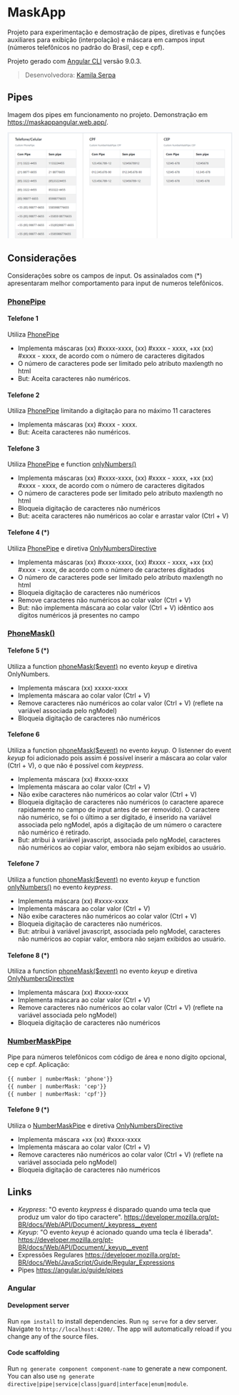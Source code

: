 # MaskApp

Projeto para experimentação e demostração de pipes, diretivas e funções auxiliares para exibição (interpolação) e máscara em campos input (números telefônicos no padrão do Brasil, cep e cpf).

Projeto gerado com [Angular CLI](https://github.com/angular/angular-cli) versão 9.0.3.

 > Desenvolvedora: [Kamila Serpa](https://kamilaserpa.github.io)

## Pipes
Imagem dos pipes em funcionamento no projeto.
Demonstração em https://maskappangular.web.app/.

<img src="src/assets/print_pipes.png" alt="Print dos pipes">

## Considerações
Considerações sobre os campos de input. Os assinalados com (*) apresentaram melhor comportamento para input de numeros telefônicos.

### [PhonePipe](src/app/shared/phone-pipe)

#### Telefone 1
Utiliza [PhonePipe](src/app/shared/phone-pipe/phone.pipe.ts)
 - Implementa máscaras (xx) #xxxx-xxxx, (xx) #xxxx - xxxx, +xx (xx) #xxxx - xxxx, de acordo com o número de caracteres digitados
 - O número de caracteres pode ser limitado pelo atributo maxlength no html
 - But: Aceita caracteres não numéricos.

#### Telefone 2
Utiliza [PhonePipe](src/app/shared/phone-pipe/phone.pipe.ts) limitando a digitação para no máximo 11 caracteres
 - Implementa máscaras (xx) #xxxx - xxxx.
 - But: Aceita caracteres não numéricos.

#### Telefone 3
Utiliza [PhonePipe](src/app/shared/phone-pipe/phone.pipe.ts) e function [onlyNumbers()](https://gitlab.com/angular-kamila/mask-app/-/blob/master/src/app/form/form.component.ts#L74)
 - Implementa máscaras (xx) #xxxx-xxxx, (xx) #xxxx - xxxx, +xx (xx) #xxxx - xxxx, de acordo com o número de caracteres digitados
 - O número de caracteres pode ser limitado pelo atributo maxlength no html
 - Bloqueia digitação de caracteres não numéricos
 - But: aceita caracteres não numéricos ao colar e arrastar valor (Ctrl + V)

#### Telefone 4 (*)
Utiliza [PhonePipe](src/app/shared/phone-pipe/phone.pipe.ts) e diretiva [OnlyNumbersDirective](src/app/shared/only-numbers/only-numbers.directive.ts)
 - Implementa máscaras (xx) #xxxx-xxxx, (xx) #xxxx - xxxx, +xx (xx) #xxxx - xxxx, de acordo com o número de caracteres digitados
 - O número de caracteres pode ser limitado pelo atributo maxlength no html
 - Bloqueia digitação de caracteres não numéricos
 - Remove caracteres não numéricos ao colar valor (Ctrl + V)
 - But: não implementa máscara ao colar valor (Ctrl + V) idêntico aos dígitos numéricos já presentes no campo

### [PhoneMask()](https://github.com/kamilaserpa/mask-app-angular/blob/dc67b5a33308cf4fd78f3429d5eedb0257ae1322/src/app/form/form.component.ts#L83)

#### Telefone 5 (*)
Utiliza a function [phoneMask($event)](https://github.com/kamilaserpa/mask-app-angular/blob/dc67b5a33308cf4fd78f3429d5eedb0257ae1322/src/app/form/form.component.ts#L83) no evento _keyup_ e diretiva OnlyNumbers.
- Implementa máscara (xx) xxxxx-xxxx
- Implementa máscara ao colar valor (Ctrl + V)
- Remove caracteres não numéricos ao colar valor (Ctrl + V) (reflete na variável associada pelo ngModel)
- Bloqueia digitação de caracteres não numéricos

#### Telefone 6
Utiliza a function [phoneMask($event)](https://github.com/kamilaserpa/mask-app-angular/blob/dc67b5a33308cf4fd78f3429d5eedb0257ae1322/src/app/form/form.component.ts#L83) no evento _keyup_. O listenner do event _keyup_ foi adicionado pois assim é possível inserir a máscara ao colar valor (Ctrl + V), o que não é possível com _keypress_.
- Implementa máscara (xx) #xxxx-xxxx
- Implementa máscara ao colar valor (Ctrl + V)
- Não exibe caracteres não numéricos ao colar valor (Ctrl + V)
- Bloqueia digitação de caracteres não numéricos (o caractere aparece rapidamente no campo de input antes de ser removido). O caractere não numérico, se foi o último a ser digitado, é inserido na variável associada pelo ngModel, após a digitação de um número o caractere não numérico é retirado.
- But: atribui à variável javascript, associada pelo ngModel, caracteres não numéricos ao copiar valor, embora não sejam exibidos ao usuário.

#### Telefone 7
Utiliza a function [phoneMask($event)](https://github.com/kamilaserpa/mask-app-angular/blob/dc67b5a33308cf4fd78f3429d5eedb0257ae1322/src/app/form/form.component.ts#L83) no evento _keyup_ e function [onlyNumbers()](https://gitlab.com/angular-kamila/mask-app/-/blob/master/src/app/form/form.component.ts#L74) no evento _keypress_.
 - Implementa máscara (xx) #xxxx-xxxx
 - Implementa máscara ao colar valor (Ctrl + V)
 - Não exibe caracteres não numéricos ao colar valor (Ctrl + V)
 - Bloqueia digitação de caracteres não numéricos.
 - But: atribui à variável javascript, associada pelo ngModel, caracteres não numéricos ao copiar valor, embora não sejam exibidos ao usuário.

#### Telefone 8 (*)
Utiliza a function [phoneMask($event)](https://github.com/kamilaserpa/mask-app-angular/blob/dc67b5a33308cf4fd78f3429d5eedb0257ae1322/src/app/form/form.component.ts#L83) no evento _keyup_ e diretiva [OnlyNumbersDirective](src/app/shared/only-numbers/only-numbers.directive.ts)
- Implementa máscara (xx) #xxxx-xxxx 
- Implementa máscara ao colar valor (Ctrl + V)
- Remove caracteres não numéricos ao colar valor (Ctrl + V) (reflete na variável associada pelo ngModel)
- Bloqueia digitação de caracteres não numéricos

### [NumberMaskPipe](src/app/shared/number-mask-pipe)
Pipe para números telefônicos com código de área e nono dígito opcional, cep e cpf.
Aplicação:

`{{ number | numberMask: 'phone'}}`<br>
`{{ number | numberMask: 'cep'}}` <br>
`{{ number | numberMask: 'cpf'}}`

#### Telefone 9 (*)
Utiliza o [NumberMaskPipe](src/app/shared/number-mask-pipe) e diretiva [OnlyNumbersDirective](src/app/shared/only-numbers/only-numbers.directive.ts)
- Implementa máscara +xx (xx) #xxxx-xxxx 
- Implementa máscara ao colar valor (Ctrl + V)
- Remove caracteres não numéricos ao colar valor (Ctrl + V) (reflete na variável associada pelo ngModel)
- Bloqueia digitação de caracteres não numéricos

## Links

 - _Keypress_: "O evento _keypress_ é disparado quando uma tecla que produz um valor do tipo caractere".
 https://developer.mozilla.org/pt-BR/docs/Web/API/Document/_keypress__event
 - _Keyup_: "O evento _keyup_ é acionado quando uma tecla é liberada".
 https://developer.mozilla.org/pt-BR/docs/Web/API/Document/_keyup__event
 - Expressões Regulares https://developer.mozilla.org/pt-BR/docs/Web/JavaScript/Guide/Regular_Expressions
 - Pipes https://angular.io/guide/pipes

### Angular

#### Development server
Run `npm install` to install dependencies.
Run `ng serve` for a dev server. Navigate to `http://localhost:4200/`. The app will automatically reload if you change any of the source files.

#### Code scaffolding
Run `ng generate component component-name` to generate a new component. You can also use `ng generate directive|pipe|service|class|guard|interface|enum|module`.
